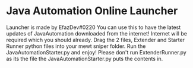 # Java Automation Online Launcher

Launcher is made by EfazDev#0220
You can use this to have the latest updates of JavaAutomation downloaded from the internet!
Internet will be required which you should already.
Drag the 2 files, Extender and Starter Runner python files into your mewt sniper folder.
Run the JavaAutomationStarter.py and enjoy! Please don't run ExtenderRunner.py as its the file the JavaAutomationStarter.py puts the contents in.